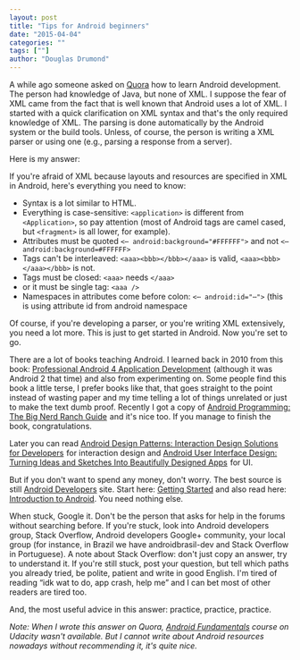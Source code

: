 ```yaml
---
layout: post
title: "Tips for Android beginners"
date: "2015-04-04"
categories: ""
tags: [""]
author: "Douglas Drumond"
---
```


A while ago someone asked on
[Quora](https://www.quora.com/What-would-be-the-best-path-for-learning-Android-app-development-I-have-a-good-knowledge-of-Java-but-no-understanding-of-XML/)
how to learn Android development. The person had knowledge of Java, but none of
XML. I suppose the fear of XML came from the fact that is well known that
Android uses a lot of XML. I started with a quick clarification on XML syntax
and that's the only required knowledge of XML. The parsing is done
automatically by the Android system or the build tools. Unless, of course, the
person is writing a XML parser or using one (e.g., parsing a response from
a server).

Here is my answer:

If you're afraid of XML because layouts and resources are specified in XML in
Android, here's everything you need to know:

* Syntax is a lot similar to HTML.
* Everything is case-sensitive: `<application>` is different from
  `<Application>`, so pay attention (most of Android tags are camel cased, but
  `<fragment>` is all lower, for example).
* Attributes must be quoted `<⋯ android:background="#FFFFFF">` and not 
`<⋯ android:background=#FFFFFF>`
* Tags can't be interleaved: `<aaa><bbb></bbb></aaa>` is valid,
  `<aaa><bbb></aaa></bbb>` is not.
* Tags must be closed: `<aaa>` needs `</aaa>`
* or it must be single tag: `<aaa />`
* Namespaces in attributes come before colon: `<⋯ android:id="⋯">` (this is
  using attribute id from android namespace

Of course, if you're developing a parser, or you're writing XML extensively,
you need a lot more. This is just to get started in Android. Now you're set to
go.

There are a lot of books teaching Android. I learned back in 2010 from this
book: 
<a href="http://www.amazon.com.br/gp/product/1118102274/ref=as_li_qf_sp_asin_tl?ie=UTF8&camp=1789&creative=9325&creativeASIN=1118102274&linkCode=as2&tag=caflin-20">Professional Android 4 Application Development</a><img src="http://ir-br.amazon-adsystem.com/e/ir?t=caflin-20&l=as2&o=33&a=1118102274" width="1" height="1" border="0" alt="" style="border:none !important; margin:0px !important;" />
(although it was Android 2 that time) and also
from experimenting on. Some people find this book a little terse, I prefer
books like that, that goes straight to the point instead of wasting paper and
my time telling a lot of things unrelated or just to make the text dumb proof.
Recently I got a copy of 
<a href="http://www.amazon.com.br/gp/product/0321804333/ref=as_li_tf_tl?ie=UTF8&camp=1789&creative=9325&creativeASIN=0321804333&linkCode=as2&tag=caflin-20">Android Programming: The Big Nerd Ranch Guide</a><img src="http://ir-br.amazon-adsystem.com/e/ir?t=caflin-20&l=as2&o=33&a=0321804333" width="1" height="1" border="0" alt="" style="border:none !important; margin:0px !important;" />
and it's nice too. If you manage to finish the book, congratulations.

Later you can read <a
href="http://www.amazon.com.br/gp/product/B00BJOO6YW/ref=as_li_tf_tl?ie=UTF8&camp=1789&creative=9325&creativeASIN=B00BJOO6YW&linkCode=as2&tag=caflin-20">Android
Design Patterns: Interaction Design Solutions for Developers</a><img
src="http://ir-br.amazon-adsystem.com/e/ir?t=caflin-20&l=as2&o=33&a=B00BJOO6YW"
width="1" height="1" border="0" alt="" style="border:none !important;
margin:0px !important;" /> for interaction design and <a
href="http://www.amazon.com.br/gp/product/0321886739/ref=as_li_tf_tl?ie=UTF8&camp=1789&creative=9325&creativeASIN=0321886739&linkCode=as2&tag=caflin-20">Android
User Interface Design: Turning Ideas and Sketches Into Beautifully Designed
Apps</a><img
src="http://ir-br.amazon-adsystem.com/e/ir?t=caflin-20&l=as2&o=33&a=0321886739"
width="1" height="1" border="0" alt="" style="border:none !important;
margin:0px !important;" /> for UI.

But if you don't want to spend any money, don't worry. The best source is still
[Android Developers](http://developer.android.com/) site. Start here: [Getting
Started](https://developer.android.com/training/index.html) and also read here:
[Introduction to Android](https://developer.android.com/guide/index.html).  You
need nothing else. 

When stuck, Google it. Don't be the person that asks for help in the forums without searching before. If you're stuck, look into Android developers group, Stack Overflow, Android developers Google+ community, your local group (for instance, in Brazil we have androidbrasil-dev and Stack Overflow in Portuguese). A note about Stack Overflow: don't just copy an answer, try to understand it. If you're still stuck, post your question, but tell which paths you already tried, be polite, patient and write in good English. I'm tired of reading “idk wat to do, app crash, help me” and I can bet most of other readers are tired too.

And, the most useful advice in this answer: practice, practice, practice.

_Note: When I wrote this answer on Quora, [Android
Fundamentals](https://www.udacity.com/course/ud853) course on Udacity wasn't
available. But I cannot write about Android resources nowadays without
recommending it, it's quite nice._
